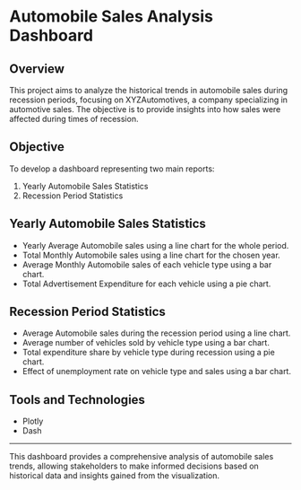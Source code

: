 # Automobile Sales Analysis Dashboard

## Overview

This project aims to analyze the historical trends in automobile sales during recession periods, focusing on XYZAutomotives, a company specializing in automotive sales. The objective is to provide insights into how sales were affected during times of recession.

## Objective

To develop a dashboard representing two main reports:

1. Yearly Automobile Sales Statistics
2. Recession Period Statistics

## Yearly Automobile Sales Statistics

- Yearly Average Automobile sales using a line chart for the whole period.
- Total Monthly Automobile sales using a line chart for the chosen year.
- Average Monthly Automobile sales of each vehicle type using a bar chart.
- Total Advertisement Expenditure for each vehicle using a pie chart.

## Recession Period Statistics

- Average Automobile sales during the recession period using a line chart.
- Average number of vehicles sold by vehicle type using a bar chart.
- Total expenditure share by vehicle type during recession using a pie chart.
- Effect of unemployment rate on vehicle type and sales using a bar chart.

## Tools and Technologies

- Plotly
- Dash

---

This dashboard provides a comprehensive analysis of automobile sales trends, allowing stakeholders to make informed decisions based on historical data and insights gained from the visualization.
